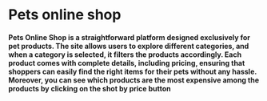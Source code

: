 # Pets online shop
#### Pets Online Shop is a straightforward platform designed exclusively for pet products. The site allows users to explore different categories, and when a category is selected, it filters the products accordingly. Each product comes with complete details, including pricing, ensuring that shoppers can easily find the right items for their pets without any hassle. Moreover, you can see which products are the most expensive among the products by clicking on the shot by price button

